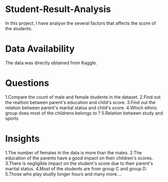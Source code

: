 # Student-Result-Analysis
In this project, I have analyse the several factors that affects the score of the students.

# Data Availability
The data was directly obtained from Kaggle.

# Questions
1.Compare the count of male and female students in the dataset. 
2.Find out the realtion between parent's education and child's score.
3.Find out the relation between parent's marital status and child's score.
4.Which ethnic group does most of the childrens belongs to ?
5.Relation between study and sports

# Insights
1.The number of females in the data is more than the males.
2.The education of the parents have a good impact on their children's scores.
3.There is negligible impact on the student's score due to their parent's marital status.
4.Most of the students are from group C and group D.
5.Those who play studty longer hours
and many more....
